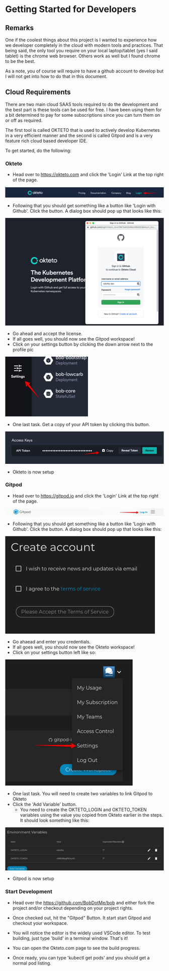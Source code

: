 # Getting Started for Developers

## Remarks
One if the coolest things about this project is I wanted to experience how we developer completely in the cloud with modern tools and practices.  That being said, the only tool you require on your local laptop/tablet (yes I said tablet) is the chrome web browser.  Others work as well but I found chrome to be the best.

As a note, you of course will require to have a github account to develop but I will not get into how to do that in this document.

## Cloud Requirements
There are two main cloud SAAS tools required to do the development and the best part is these tools can be used for free.  I have been using them for a bit determined to pay for some subscriptions since you can turn them on or off as required.

The first tool is called OKTETO that is used to actively develop Kubernetes in a very efficient manner and the second is called Gitpod and is a very feature rich cloud based developer IDE.

To get started, do the following:
### Okteto

* Head over to https://okteto.com and click the 'Login' Link at the top right of the page.

![Image of Okteto](./okteto_login.png)
* Following that you should get something like a button like 'Login with Github'.  Click the button.  A dialog box should pop up that looks like this:


![Image of Okteto](./okteto_link_github.png)

* Go ahead and accept the license.
* If all goes well, you should now see the Gitpod workspace!
* Click on your settings button by clicking the down arrow next to the profile pic

![Image of Okteto](./okteto_settings.png)

* One last task.  Get a copy of your API token by clicking this button.

![Image of Okteto](./okteto_token.png)

* Okteto is now setup

### Gitpod
* Head over to https://gitpod.io  and click the 'Login' Link at the top right of the page.

![Image of Gitpod](./gitpod_login.png)
* Following that you should get something like a button like 'Login with Github'.  Click the button.  A dialog box should pop up that looks like this:


![Image of Gitpod](./gitpod_license.png)

* Go ahaead and enter you credentials.
* If all goes well, you should now see the Okteto workspace!
* Click on your settings button left like so:

![Image of Gitpod](./gitpod_settings.png)

* One last task.  You will need to create two variables to link Gitpod to Okteto
* Click the 'Add Variable' button.
  * You need to create the OKTETO_LOGIN and OKTETO_TOKEN variables using the value you copied from Okteto earlier in the steps.  It should look something like this:

![Image of Okteto](./gitpod_token.png)

* Gitpod is now setup

### Start Development

* Head over the https://github.com/BobDotMe/bob and either fork the project and/or checkout depending on your project rights.
* Once checked out, hit the "Gitpod" Button.  It start start Gitpod and checkout your workspace.

* You will notice the editor is the widely used VSCode editor.  To test building, just type 'build' in a terminal window.  That's it!

* You can open the Okteto.com page to see the build progress. 
* Once ready, you can type 'kubectl get pods' and you should get a normal pod listing.






